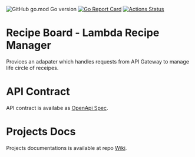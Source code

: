 ![GitHub go.mod Go version](https://img.shields.io/github/go-mod/go-version/tommzn/recipemanager-lambda)
[![Go Report Card](https://goreportcard.com/badge/github.com/tommzn/recipemanager-lambda)](https://goreportcard.com/report/github.com/tommzn/recipemanager-lambda)
[![Actions Status](https://github.com/tommzn/recipemanager-lambda/actions/workflows/go.image.build.yml/badge.svg)](https://github.com/tommzn/recipemanager-lambda/actions)

# Recipe Board - Lambda Recipe Manager
Provices an adapater which handles requests from API Gateway to manage life circle of receipes.

# API Contract
API contract is availabe as [OpenApi Spec](https://github.com/tommzn/recipemanager-lambda/blob/main/aws/openapi.yml).

# Projects Docs
Projects documentations is available at repo [Wiki](https://github.com/tommzn/recipeboard-core/wiki).
